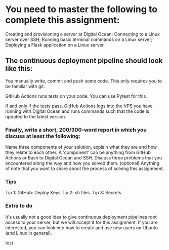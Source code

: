 # You need to master the following to complete this assignment:

Creating and provisioning a server at Digital Ocean;
Connecting to a Linux server over SSH;
Running basic terminal commands on a Linux server;
Deploying a Flask application on a Linux server.


## The continuous deployment pipeline should look like this:

You manually write, commit and push some code. This only requires you to be familiar with git.

GitHub Actions runs tests on your code. You can use Pytest for this.

If and only if the tests pass, GitHub Actions logs into the VPS you have running with Digital Ocean 
and runs commands such that the code is updated to the latest version.


### Finally, write a short, 200/300-word report in which you discuss at least the following:

Name three components of your solution, explain what they are and how they relate to each other. 
A 'component' can be anything from GitHub Actions or Bash to Digital Ocean and SSH.
Discuss three problems that you encountered along the way and how you solved them.
(optional) Anything of note that you want to share about the process of solving this assignment.

### Tips

Tip 1: GitHub: Deploy Keys
Tip 2: sh files.
Tip 3: Secrets.

### Extra to do

It's usually not a good idea to give continuous deployment pipelines root access to your server, 
but we will accept it for this assignment. 
If you are interested, you can look into how to create and use new users on Ubuntu (and Linux in general).

test